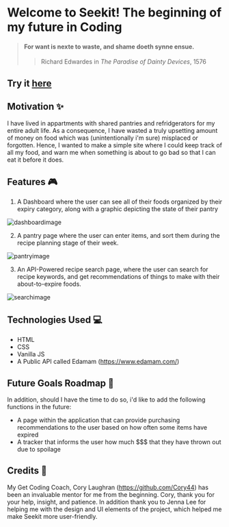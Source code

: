 # **Welcome to Seekit! The beginning of my future in Coding**

> #### For want is nexte to waste, and shame doeth synne ensue.
>
> > Richard Edwardes in _The Paradise of Dainty Devices_, 1576

## Try it [here](https://mottlly.github.io/SeekitStart/)

## **Motivation** :sparkles:

I have lived in appartments with shared pantries and refridgerators for my entire adult life. As a consequence, I have wasted a truly upsetting amount of money on food which was (unintentionally i'm sure) misplaced or forgotten. Hence, I wanted to make a simple site where I could keep track of all my food, and warn me when something is about to go bad so that I can eat it before it does.

## **Features** :video_game:

1. A Dashboard where the user can see all of their foods organized by their expiry category, along with a graphic depicting the state of their pantry

![dashboardimage](/Assets/images/DashReadMe.png)

2. A pantry page where the user can enter items, and sort them during the recipe planning stage of their week.

![pantryimage](/Assets/images/PantReadMe.png)

3. An API-Powered recipe search page, where the user can search for recipe keywords, and get recommendations of things to make with their about-to-expire foods.

![searchimage](/Assets/images/SearchReadMe.png)

## **Technologies Used** :computer:

- HTML
- CSS
- Vanilla JS
- A Public API called Edamam (https://www.edamam.com/)

## **Future Goals Roadmap** :car:

In addition, should I have the time to do so, i'd like to add the following functions in the future:

- A page within the application that can provide purchasing recommendations to the user based on how often some items have expired
- A tracker that informs the user how much $$$ that they have thrown out due to spoilage

## **Credits** :raised_hands:

My Get Coding Coach, Cory Laughran (https://github.com/Cory44) has been an invaluable mentor for me from the beginning. Cory, thank you for your help, insight, and patience. In addition thank you to Jenna Lee for helping me with the design and UI elements of the project, which helped me make Seekit more user-friendly.
